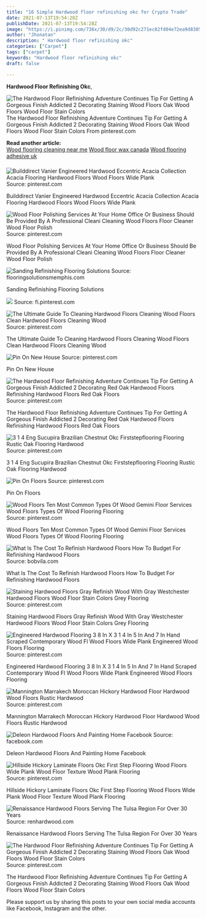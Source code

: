 ```yaml
---
title: "16 Simple Hardwood floor refinishing okc for Crypto Trade"
date: 2021-07-13T19:54:28Z
publishDate: 2021-07-13T19:54:28Z
image: "https://i.pinimg.com/736x/30/d9/2c/30d92c271ec82fd04e72ea9d83056133--hardwood-floor-refinishing-hardwood-floors.jpg"
author: "Jhonatan"
description: " Hardwood floor refinishing okc"
categories: ["Carpet"]
tags: ["carpet"]
keywords: "Hardwood floor refinishing okc"
draft: false

---
```

<!-- Head tag Code -->
**Hardwood Floor Refinishing Okc**, 

![The Hardwood Floor Refinishing Adventure Continues Tip For Getting A Gorgeous Finish Addicted 2 Decorating Staining Wood Floors Oak Wood Floors Wood Floor Stain Colors](https://i.pinimg.com/736x/30/d9/2c/30d92c271ec82fd04e72ea9d83056133--hardwood-floor-refinishing-hardwood-floors.jpg "The Hardwood Floor Refinishing Adventure Continues Tip For Getting A Gorgeous Finish Addicted 2 Decorating Staining Wood Floors Oak Wood Floors Wood Floor Stain Colors")
The Hardwood Floor Refinishing Adventure Continues Tip For Getting A Gorgeous Finish Addicted 2 Decorating Staining Wood Floors Oak Wood Floors Wood Floor Stain Colors From pinterest.com

**Read another article:**  
[Wood flooring cleaning near me](/wood-flooring-cleaning-near-me/)
[Wood floor wax canada](/wood-floor-wax-canada/)
[Wood flooring adhesive uk](/wood-flooring-adhesive-uk/)




### 

 


![Builddirect Vanier Engineered Hardwood Eccentric Acacia Collection Acacia Flooring Hardwood Floors Wood Floors Wide Plank](https://i.pinimg.com/originals/80/57/fa/8057fa188614282d9eef4985cc00fe10.jpg "Builddirect Vanier Engineered Hardwood Eccentric Acacia Collection Acacia Flooring Hardwood Floors Wood Floors Wide Plank")
Source: pinterest.com

Builddirect Vanier Engineered Hardwood Eccentric Acacia Collection Acacia Flooring Hardwood Floors Wood Floors Wide Plank  

![Wood Floor Polishing Services At Your Home Office Or Business Should Be Provided By A Professional Cleani Cleaning Wood Floors Floor Cleaner Wood Floor Polish](https://i.pinimg.com/474x/f0/3f/0d/f03f0d5de46200a22c356cf2bbb9dca6.jpg "Wood Floor Polishing Services At Your Home Office Or Business Should Be Provided By A Professional Cleani Cleaning Wood Floors Floor Cleaner Wood Floor Polish")
Source: pinterest.com

Wood Floor Polishing Services At Your Home Office Or Business Should Be Provided By A Professional Cleani Cleaning Wood Floors Floor Cleaner Wood Floor Polish  

![Sanding Refinishing Flooring Solutions](https://www.flooringsolutionsmemphis.com/wp-content/uploads/2019/09/Before-and-After-Set-1.jpg "Sanding Refinishing Flooring Solutions")
Source: flooringsolutionsmemphis.com

Sanding Refinishing Flooring Solutions  

![](https://i.pinimg.com/originals/12/1c/bf/121cbf7b9c5df0d5b441a29b4175e775.jpg "")
Source: fi.pinterest.com

  

![The Ultimate Guide To Cleaning Hardwood Floors Cleaning Wood Floors Clean Hardwood Floors Cleaning Wood](https://i.pinimg.com/564x/d5/92/82/d59282fa03a9c197a46721466c4608fa--washing-hardwood-floors-mopping-hardwood-floors.jpg "The Ultimate Guide To Cleaning Hardwood Floors Cleaning Wood Floors Clean Hardwood Floors Cleaning Wood")
Source: pinterest.com

The Ultimate Guide To Cleaning Hardwood Floors Cleaning Wood Floors Clean Hardwood Floors Cleaning Wood  

![Pin On New House](https://i.pinimg.com/474x/a9/5d/2f/a95d2f3ad7709617bfaf3fdab4cdf3a0.jpg "Pin On New House")
Source: pinterest.com

Pin On New House  

![The Hardwood Floor Refinishing Adventure Continues Tip For Getting A Gorgeous Finish Addicted 2 Decorating Red Oak Hardwood Floors Refinishing Hardwood Floors Red Oak Floors](https://i.pinimg.com/736x/f5/f6/a3/f5f6a30700e2d7233223dc09c33d14ca--hardwood-floor-refinishing-hardwood-floors.jpg "The Hardwood Floor Refinishing Adventure Continues Tip For Getting A Gorgeous Finish Addicted 2 Decorating Red Oak Hardwood Floors Refinishing Hardwood Floors Red Oak Floors")
Source: pinterest.com

The Hardwood Floor Refinishing Adventure Continues Tip For Getting A Gorgeous Finish Addicted 2 Decorating Red Oak Hardwood Floors Refinishing Hardwood Floors Red Oak Floors  

![3 1 4 Eng Sucupira Brazilian Chestnut Okc Firststepflooring Flooring Rustic Oak Flooring Hardwood](https://i.pinimg.com/originals/0f/a4/7a/0fa47ae3b752a6fea56d08a516e87f89.jpg "3 1 4 Eng Sucupira Brazilian Chestnut Okc Firststepflooring Flooring Rustic Oak Flooring Hardwood")
Source: pinterest.com

3 1 4 Eng Sucupira Brazilian Chestnut Okc Firststepflooring Flooring Rustic Oak Flooring Hardwood  

![Pin On Floors](https://i.pinimg.com/originals/18/cc/8d/18cc8d85d775730439f7f9fafc2b7944.jpg "Pin On Floors")
Source: pinterest.com

Pin On Floors  

![Wood Floors Ten Most Common Types Of Wood Gemini Floor Services Wood Floors Types Of Wood Flooring Flooring](https://i.pinimg.com/736x/38/e3/9e/38e39e7f350223781a322ff48680a7ba.jpg "Wood Floors Ten Most Common Types Of Wood Gemini Floor Services Wood Floors Types Of Wood Flooring Flooring")
Source: pinterest.com

Wood Floors Ten Most Common Types Of Wood Gemini Floor Services Wood Floors Types Of Wood Flooring Flooring  

![What Is The Cost To Refinish Hardwood Floors How To Budget For Refinishing Hardwood Floors](https://empire-s3-production.bobvila.com/articles/wp-content/uploads/2021/05/Cost-to-Refinish-Hardwood-Floors.jpg "What Is The Cost To Refinish Hardwood Floors How To Budget For Refinishing Hardwood Floors")
Source: bobvila.com

What Is The Cost To Refinish Hardwood Floors How To Budget For Refinishing Hardwood Floors  

![Staining Hardwood Floors Gray Refinish Wood With Gray Westchester Hardwood Floors Wood Floor Stain Colors Grey Flooring](https://i.pinimg.com/originals/c8/75/d9/c875d9aabb2fcf388f241c7ff116f3f2.jpg "Staining Hardwood Floors Gray Refinish Wood With Gray Westchester Hardwood Floors Wood Floor Stain Colors Grey Flooring")
Source: pinterest.com

Staining Hardwood Floors Gray Refinish Wood With Gray Westchester Hardwood Floors Wood Floor Stain Colors Grey Flooring  

![Engineered Hardwood Flooring 3 8 In X 3 1 4 In 5 In And 7 In Hand Scraped Contemporary Wood Fl Wood Floors Wide Plank Engineered Wood Floors Flooring](https://i.pinimg.com/236x/c0/34/63/c03463710ef770f7e9fe36e170934bd9.jpg "Engineered Hardwood Flooring 3 8 In X 3 1 4 In 5 In And 7 In Hand Scraped Contemporary Wood Fl Wood Floors Wide Plank Engineered Wood Floors Flooring")
Source: pinterest.com

Engineered Hardwood Flooring 3 8 In X 3 1 4 In 5 In And 7 In Hand Scraped Contemporary Wood Fl Wood Floors Wide Plank Engineered Wood Floors Flooring  

![Mannington Marrakech Moroccan Hickory Hardwood Floor Hardwood Wood Floors Rustic Hardwood](https://i.pinimg.com/originals/1f/00/7d/1f007d14f72e849b5968140efe6fdc19.jpg "Mannington Marrakech Moroccan Hickory Hardwood Floor Hardwood Wood Floors Rustic Hardwood")
Source: pinterest.com

Mannington Marrakech Moroccan Hickory Hardwood Floor Hardwood Wood Floors Rustic Hardwood  

![Deleon Hardwood Floors And Painting Home Facebook](https://lookaside.fbsbx.com/lookaside/crawler/media/?media_id=695355510625450 "Deleon Hardwood Floors And Painting Home Facebook")
Source: facebook.com

Deleon Hardwood Floors And Painting Home Facebook  

![Hillside Hickory Laminate Floors Okc First Step Flooring Wood Floors Wide Plank Wood Floor Texture Wood Plank Flooring](https://i.pinimg.com/originals/ee/5c/02/ee5c0287950c4cc78565fd4c8e0ef033.jpg "Hillside Hickory Laminate Floors Okc First Step Flooring Wood Floors Wide Plank Wood Floor Texture Wood Plank Flooring")
Source: pinterest.com

Hillside Hickory Laminate Floors Okc First Step Flooring Wood Floors Wide Plank Wood Floor Texture Wood Plank Flooring  

![Renaissance Hardwood Floors Serving The Tulsa Region For Over 30 Years](https://www.renhardwood.com/upload/background.jpg "Renaissance Hardwood Floors Serving The Tulsa Region For Over 30 Years")
Source: renhardwood.com

Renaissance Hardwood Floors Serving The Tulsa Region For Over 30 Years  

![The Hardwood Floor Refinishing Adventure Continues Tip For Getting A Gorgeous Finish Addicted 2 Decorating Staining Wood Floors Oak Wood Floors Wood Floor Stain Colors](https://i.pinimg.com/736x/30/d9/2c/30d92c271ec82fd04e72ea9d83056133--hardwood-floor-refinishing-hardwood-floors.jpg "The Hardwood Floor Refinishing Adventure Continues Tip For Getting A Gorgeous Finish Addicted 2 Decorating Staining Wood Floors Oak Wood Floors Wood Floor Stain Colors")
Source: pinterest.com

The Hardwood Floor Refinishing Adventure Continues Tip For Getting A Gorgeous Finish Addicted 2 Decorating Staining Wood Floors Oak Wood Floors Wood Floor Stain Colors  

Please support us by sharing this posts to your own social media accounts like Facebook, Instagram and the other.

